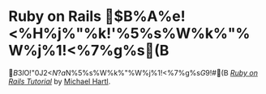 # Ruby on Rails $B%A%e!<%H%j%"%k!'%5%s%W%k%"%W%j%1!<%7%g%s(B

$B$3$l$O!"0J2<$N$?$a$N%5%s%W%k%"%W%j%1!<%7%g%s$G$9!#(B
[*Ruby on Rails Tutorial*](http://railstutorial.jp/)
by [Michael Hartl](http://michaelhartl.com).
